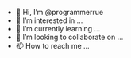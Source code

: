 - 👋 Hi, I’m @programmerrue
- 👀 I’m interested in ...
- 🌱 I’m currently learning ...
- 💞️ I’m looking to collaborate on ...
- 📫 How to reach me ...

<!---
programmerrue/programmerrue is a ✨ special ✨ repository because its `README.md` (this file) appears on your GitHub profile.
You can click the Preview link to take a look at your changes.
--->
